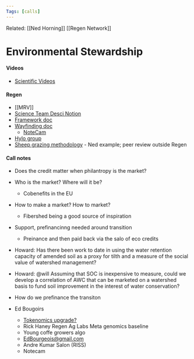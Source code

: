 ```yaml
---
Tags: [calls]
---
```

Related: [[Ned Horning]] [[Regen Network]]
# Environmental Stewardship
#### Videos
- [Scientific Videos](https://www.youtube.com/watch?v=DQN9t-g2J-0&list=PLIuPRhYQfjx98kg5BUPnwb5VYSI-UYh2-a&index=4)

#### Regen
- [[MRV]]
- [Science Team Desci Notion](https://regennetwork.notion.site/Science-Team-6132b4fe346a4ab3b92037cc59c3c362)
- [Framework doc](https://docs.google.com/document/d/1fbraHvOlhtryA6QGWwCGcJUZ3HZdKKzoVaX0FpWo-gA/edit#heading=h.fn7mv3kffeta)
- [Wayfinding doc](https://docs.google.com/document/d/1BqQeQpV1TdG714NIkY_F8I0K7SZgksSXKqX2cIo8cBo/edit)
	- [NoteCam](https://notecam.derekr.com/index-EN.html)
- [Hylo group](https://www.hylo.com/groups/enviro-stewardship-framework/join/z5X2o0hL4X)
- [Sheep grazing methodology](https://docs.google.com/document/d/17HIapXDTOwVFZjJAdRLuRF6zAWSHw1SitErFuy-AQ7I/edit) - Ned example; peer review outside Regen


#### Call notes
- Does the credit matter when philantropy is the market?
- Who is the market? Where will it be?
	- Cobenefits in the EU
- How to make a market? How to market? 
	- Fibershed being a good source of inspiration
- Support, prefinancinng needed around transition
	- Preinance and then paid back via the salo of eco credits

- Howard: Has there been work to date in using the water retention capacity of amended soil as a proxy for tilth and a measure of the social value of watershed management?
- Howard: @will Assuming that SOC is inexpensive to measure, could we develop a correlation of AWC that can be marketed on a watershed basis to fund soil improvement in the interest of water conservation?
- How do we prefinance the transiton

- Ed Bougoirs
	- [Tokenomics upgrade?](https://commonwealth.im/regen/discussion/7802-request-for-proposals-regen-tokenomics-upgrade)
	- Rick Haney Regen Ag Labs Meta genomics baseline
	- Young coffe growers algo 
	- EdBourgeois@gmail.com
	- Andre Kumar Salon (RISS)
	- Notecam